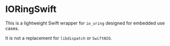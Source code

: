 IORingSwift
===========

This is a lightweight Swift wrapper for `io_uring` designed for embedded use cases.

It is not a replacement for `libdispatch` or `SwiftNIO`.

